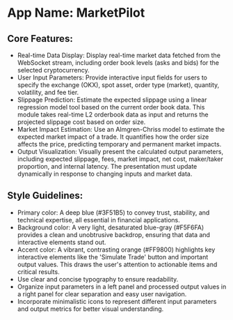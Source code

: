 # **App Name**: MarketPilot

## Core Features:

- Real-time Data Display: Display real-time market data fetched from the WebSocket stream, including order book levels (asks and bids) for the selected cryptocurrency.
- User Input Parameters: Provide interactive input fields for users to specify the exchange (OKX), spot asset, order type (market), quantity, volatility, and fee tier.
- Slippage Prediction: Estimate the expected slippage using a linear regression model tool based on the current order book data. This module takes real-time L2 orderbook data as input and returns the projected slippage cost based on order size. 
- Market Impact Estimation: Use an Almgren-Chriss model to estimate the expected market impact of a trade. It quantifies how the order size affects the price, predicting temporary and permanent market impacts.
- Output Visualization: Visually present the calculated output parameters, including expected slippage, fees, market impact, net cost, maker/taker proportion, and internal latency. The presentation must update dynamically in response to changing inputs and market data.

## Style Guidelines:

- Primary color: A deep blue (#3F51B5) to convey trust, stability, and technical expertise, all essential in financial applications.
- Background color: A very light, desaturated blue-gray (#F5F6FA) provides a clean and unobtrusive backdrop, ensuring that data and interactive elements stand out.
- Accent color: A vibrant, contrasting orange (#FF9800) highlights key interactive elements like the 'Simulate Trade' button and important output values. This draws the user's attention to actionable items and critical results.
- Use clear and concise typography to ensure readability.
- Organize input parameters in a left panel and processed output values in a right panel for clear separation and easy user navigation.
- Incorporate minimalistic icons to represent different input parameters and output metrics for better visual understanding.